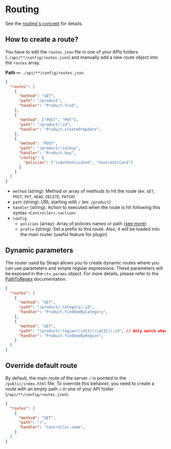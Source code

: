 # Routing

See the [routing's concept](../concepts/concepts.md#routing) for details.

## How to create a route?

You have to edit the `routes.json` file in one of your APIs folders (`./api/**/config/routes.json`) and manually add a new route object into the `routes` array.

**Path —** `./api/**/config/routes.json`.
```json
{
  "routes": [
    {
      "method": "GET",
      "path": "/product",
      "handler": "Product.find",
    },
    {
      "method": ["POST", "PUT"],
      "path": "/product/:id",
      "handler": "Product.createOrUpdate",
    },
    {
      "method": "POST",
      "path": "/product/:id/buy",
      "handler": "Product.buy",
      "config": {
        "policies": ["isAuthenticated", "hasCreditCard"]
      }
    }
  ]
}
```

- `method` (string): Method or array of methods to hit the route (ex: `GET`, `POST`, `PUT`, `HEAD`, `DELETE`, `PATCH`)
- `path` (string): URL starting with `/` (ex: `/product`)
- `handler` (string): Action to executed when the route is hit following this syntax `<Controller>.<action>`
- `config`
  - `policies` (array): Array of policies names or path ([see more](../guides/policies.md))
  - `prefix` (string): Set a prefix to this route. Also, it will be loaded into the main router (useful feature for plugin)

## Dynamic parameters

The router used by Strapi allows you to create dynamic routes where you can use parameters and simple regular expressions. These parameters will be exposed in the `ctx.params` object. For more details, please refer to the [PathToRegex](https://github.com/pillarjs/path-to-regexp) documentation.

```json
{
  "routes": [
    {
      "method": "GET",
      "path": "/product/:category/:id",
      "handler": "Product.findOneByCategory",
    },
    {
      "method": "GET",
      "path": "/product/:region(\\d{2}|\\d{3})/:id", // Only match when the first parameter contains 2 or 3 digits.
      "handler": "Product.findOneByRegion",
    }
  ]
}
```

## Override default route

By default, the main route of the server `/` is pointed to the `/public/index.html` file. To override this behavior, you need to create a route with an empty path `/` in one of your API folder (`/api/**/config/routes.json`).

```json
{
  "routes": [
    {
      "method": "GET",
      "path": "/",
      "handler": "Controller.name",
    }
  ]
}
```
